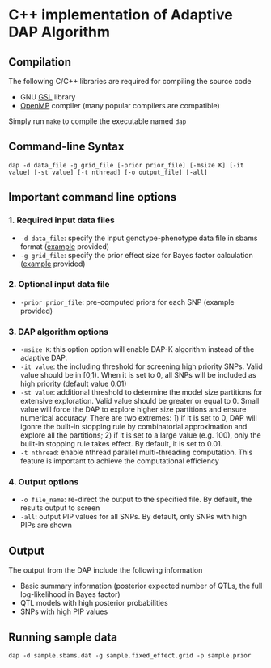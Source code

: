 # C++ implementation of Adaptive DAP Algorithm

## Compilation 

The following C/C++ libraries are required for compiling the source code

* GNU [GSL](http://www.gnu.org/software/gsl/) library 
* [OpenMP](http://openmp.org/wp/openmp-compilers/) compiler (many popular compilers are compatible)

Simply run ``make`` to compile the executable named ``dap``


## Command-line Syntax

```dap -d data_file -g grid_file [-prior prior_file] [-msize K] [-it value] [-st value] [-t nthread] [-o output_file] [-all]```


## Important command line options

### 1. Required input data files

* ``-d data_file``: specify the input genotype-phenotype data file in sbams format ([example](sample_data/sample.sbams.dat) provided)
* ``-g grid_file``: specify the prior effect size for Bayes factor calculation ([example](sample_data/sample.fixed_effect.grid) provided)


### 2. Optional input data file

* ``-prior prior_file``: pre-computed priors for each SNP (example provided)




### 3. DAP algorithm options

* ``-msize K``: this option option will enable DAP-K algorithm instead of the adaptive DAP.   
* ``-it value``: the including threshold for screening high priority SNPs. Valid value should be in [0,1). When it is set to 0, all SNPs will be included as high priority  (default value 0.01)
* ``-st value``: additional threshold to determine the model size partitions for extensive exploration. Valid value should be greater or equal to 0. Small value will force the DAP to explore higher size partitions and ensure numerical accuracy.  There are two extremes: 1) if it is set to 0, DAP will igonre the built-in stopping rule by combinatorial approximation and explore all the partitions; 2) if it is set to a large value (e.g. 100), only the built-in stopping rule takes effect. By default, it is set to 0.01.
* ``-t nthread``: enable nthread parallel multi-threading computation. This feature is important to achieve the computational efficiency
  

### 4. Output options

* ``-o file_name``: re-direct the output to the specified file. By default, the results output to screen
* ``-all``: output PIP values for all SNPs. By default, only SNPs with high PIPs are shown  


## Output

The output from the DAP include the following information

* Basic summary information (posterior expected number of QTLs, the full log-likelihood in Bayes factor)
* QTL models with high posterior probabilities
* SNPs with high PIP values


## Running sample data

``dap -d sample.sbams.dat -g sample.fixed_effect.grid -p sample.prior``

 